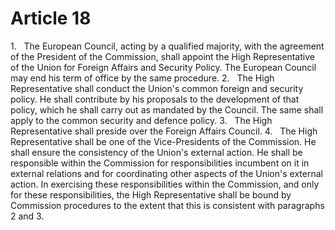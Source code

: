 # Article 18
1.   The European Council, acting by a qualified majority, with the agreement of the President of the Commission, shall appoint the High Representative of the Union for Foreign Affairs and Security Policy. The European Council may end his term of office by the same procedure. 2.   The High Representative shall conduct the Union's common foreign and security policy. He shall contribute by his proposals to the development of that policy, which he shall carry out as mandated by the Council. The same shall apply to the common security and defence policy. 3.   The High Representative shall preside over the Foreign Affairs Council. 4.   The High Representative shall be one of the Vice-Presidents of the Commission. He shall ensure the consistency of the Union's external action. He shall be responsible within the Commission for responsibilities incumbent on it in external relations and for coordinating other aspects of the Union's external action. In exercising these responsibilities within the Commission, and only for these responsibilities, the High Representative shall be bound by Commission procedures to the extent that this is consistent with paragraphs 2 and 3.